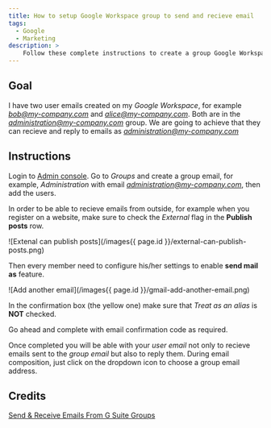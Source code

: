 ```yaml
---
title: How to setup Google Workspace group to send and recieve email
tags:
  - Google
  - Marketing
description: >
    Follow these complete instructions to create a group Google Workspace to send and recieve email
---
```


## Goal

I have two user emails created on my *Google Workspace*, for example *bob@my-company.com* and *alice@my-company.com*. Both are in the *administration@my-company.com* group. We are going to achieve that they can recieve and reply to emails as *administration@my-company.com*

## Instructions

Login to [Admin console](https://admin.google.com). Go to *Groups* and create a group email, for example, *Administration* with email *administration@my-company.com*, then add the users.

In order to be able to recieve emails from outside, for example when you register on a website, make sure to check the *External* flag in the **Publish posts** row.

![Extenal can publish posts](/images{{ page.id }}/external-can-publish-posts.png)

Then every member need to configure his/her settings to enable **send mail as** feature.

![Add another email](/images{{ page.id }}/gmail-add-another-email.png)

In the confirmation box (the yellow one) make sure that *Treat as an alias* is **NOT** checked.

Go ahead and complete with email confirmation code as required.

Once completed you will be able with your *user email* not only to recieve emails sent to the *group email* but also to reply them. During email composition, just click on the dropdown icon to choose a group email address.

## Credits

[Send & Receive Emails From G Suite Groups](https://www.goldyarora.com/g-suite-groups/)

